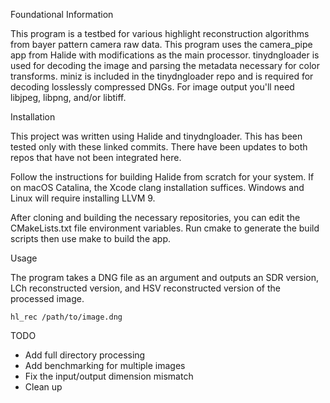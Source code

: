 Foundational Information

This program is a testbed for various highlight reconstruction algorithms from bayer pattern camera raw data. This program uses the camera_pipe app from Halide with modifications as the main processor. tinydngloader is used for decoding the image and parsing the metadata necessary for color transforms. miniz is included in the tinydngloader repo and is required for decoding losslessly compressed DNGs. For image output you'll need libjpeg, libpng, and/or libtiff.

Installation

This project was written using Halide and tinydngloader. This has been tested only with these linked commits. There have been updates to both repos that have not been integrated here.

Follow the instructions for building Halide from scratch for your system. If on macOS Catalina, the Xcode clang installation suffices. Windows and Linux will require installing LLVM 9.

After cloning and building the necessary repositories, you can edit the CMakeLists.txt file environment variables. Run cmake to generate the build scripts then use make to build the app.

Usage

The program takes a DNG file as an argument and outputs an SDR version, LCh reconstructed version, and HSV reconstructed version of the processed image.

    hl_rec /path/to/image.dng

TODO

- Add full directory processing
- Add benchmarking for multiple images
- Fix the input/output dimension mismatch
- Clean up